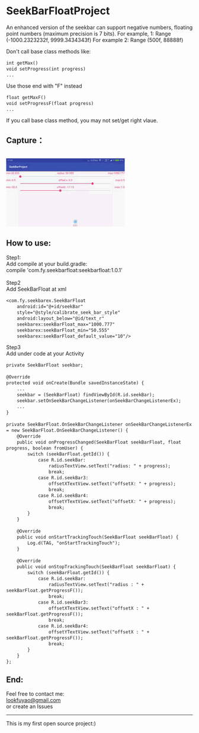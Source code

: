 
SeekBarFloatProject  
=====
An enhanced version of the seekbar can support negative numbers, floating point numbers (maximum precision is 7 bits).
For example, 1:
Range (-1000.2323232f, 9999.3434343f)
For example 2:
Range (500f, 88888f)

Don't call base class methods like:
```
int getMax()
void setProgress(int progress)
...
```
Use those end with "F" instead
```
float getMaxF()
void setProgressF(float progress)
...
```
If you call base class method, you may not set/get right vlaue.

Capture：
-----
<br>![image](https://github.com/lookfuyao/SeekBarFloatProject/blob/master/resource/2017-06-23_17_00_18.gif)

How to use:
-----
Step1:<br>
Add compile at your build.gradle:<br>
compile 'com.fy.seekbarfloat:seekbarfloat:1.0.1'<br>
<br>
Step2<br>
Add SeekBarFloat at xml<br>
```
<com.fy.seekbarex.SeekBarFloat
    android:id="@+id/seekBar"
    style="@style/calibrate_seek_bar_style"
    android:layout_below="@id/text_r"
    seekbarex:seekBarFloat_max="1000.777"
    seekbarex:seekBarFloat_min="50.555"
    seekbarex:seekBarFloat_default_value="10"/>
```
Step3<br>
Add under code at your Activity<br>
```
private SeekBarFloat seekbar;

@Override
protected void onCreate(Bundle savedInstanceState) {
    ...
    seekbar = (SeekBarFloat) findViewById(R.id.seekBar);
    seekbar.setOnSeekBarChangeListener(onSeekBarChangeListenerEx);
    ...
}

private SeekBarFloat.OnSeekBarChangeListener onSeekBarChangeListenerEx = new SeekBarFloat.OnSeekBarChangeListener() {
    @Override
    public void onProgressChanged(SeekBarFloat seekBarFloat, float progress, boolean fromUser) {
        switch (seekBarFloat.getId()) {
            case R.id.seekBar:
                radiusTextView.setText("radius: " + progress);
                break;
            case R.id.seekBar3:
                offsetXTextView.setText("offsetX: " + progress);
                break;
            case R.id.seekBar4:
                offsetYTextView.setText("offsetX: " + progress);
                break;
        }
    }

    @Override
    public void onStartTrackingTouch(SeekBarFloat seekBarFloat) {
        Log.d(TAG, "onStartTrackingTouch");
    }

    @Override
    public void onStopTrackingTouch(SeekBarFloat seekBarFloat) {
        switch (seekBarFloat.getId()) {
            case R.id.seekBar:
                radiusTextView.setText("radius : " + seekBarFloat.getProgressF());
                break;
            case R.id.seekBar3:
                offsetXTextView.setText("offsetX : " + seekBarFloat.getProgressF());
                break;
            case R.id.seekBar4:
                offsetYTextView.setText("offsetX : " + seekBarFloat.getProgressF());
                break;
        }
    }
};

```
End:
----
Feel free to contact me:<br>
lookfuyao@gmail.com<br>
or create an Issues

-----------------
This is my first open source project:)
